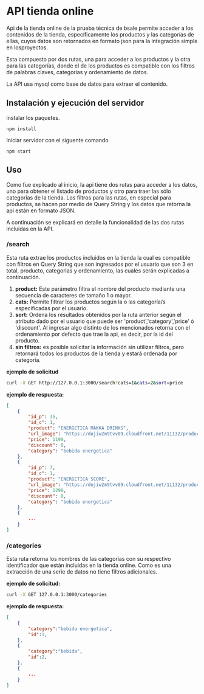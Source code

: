# API tienda online

Api de la tienda online de la prueba técnica de bsale permite acceder a los contenidos de la tienda, específicamente los productos y las categorías de ellas, cuyos datos son retornados en formato json para la integración simple en losproyectos.

Esta compuesto por dos rutas, una para acceder a los productos y la otra para las categorías, donde el de los productos es compatible con los filtros de palabras claves, categorías y ordenamiento de datos.

La API usa mysql como base de datos para extraer el contenido.

## Instalación y ejecución del servidor


instalar los paquetes.
```
npm install
```

Iniciar servidor con el siguente comando

```
npm start
```

## Uso

Como fue explicado al inicio, la api tiene dos rutas para acceder a los datos, uno para obtener el listado de productos y otro para traer las sólo categorías de la tienda. Los filtros para las rutas, en especial para productos, se hacen por medio de Query String y los datos que retorna la api están en formato JSON.

A continuación se explicará en detalle la funcionalidad de las dos rutas incluidas en la API.

### /search
Esta ruta extrae los productos incluidos en la tienda la cual es compatible con filtros en Query String que son ingresados por el usuario que son 3 en total, producto, categorias y ordenamiento, las cuales serán explicadas a continuación.

1. **product:** Este parámetro filtra el nombre del producto mediante una secuencia de caracteres de tamaño 1 o mayor.
2. **cats:** Permite filtrar los productos según la o las categoría/s especificadas por el usuario.
3. **sort:** Ordena los resultados obtenidos por la ruta anterior según el atributo dado por el usuario que puede ser 'product','category','price' ó 'discount'. Al ingresar algo distinto de los mencionados retorna con el ordenamiento por defecto que trae la api, es decir, por la id del producto. 
4. **sin filtros:** es posible solicitar la información sin utilizar filtros, pero retornará todos los productos de la tienda y estará ordenada por categoría.

**ejemplo de solicitud**
```bash
curl -X GET http://127.0.0.1:3000/search?cats=1&cats=2&sort=price
```

**ejemplo de respuesta:**
```json
[
    {
        "id_p": 35,
        "id_c": 1,
        "product": "ENERGETICA MAKKA DRINKS",
        "url_image": "https://dojiw2m9tvv09.cloudfront.net/11132/product/makka-drinks-250ml0455.jpg",
        "price": 1190,
        "discount": 0,
        "category": "bebida energetica"
    },
    {
        "id_p": 7,
        "id_c": 1,
        "product": "ENERGETICA SCORE",
        "url_image": "https://dojiw2m9tvv09.cloudfront.net/11132/product/logo7698.png",
        "price": 1290,
        "discount": 0,
        "category": "bebida energetica"
    },
    {
        ...
    }
]
```

### /categories

Esta ruta retorna los nombres de las categorías con su respectivo identificador que están incluidas en la tienda online. Como es una extracción de una serie de datos no tiene filtros adicionales.

**ejemplo de solicitud:**
```bash
curl -X GET 127.0.0.1:3000/categories
```

**ejemplo de respuesta:**
```json
[
    {
        "category":"bebida energetica",
        "id":1,
    },
    {
        "category":"bebida",
        "id":2,
    },
    {
        ...
    }
]
```